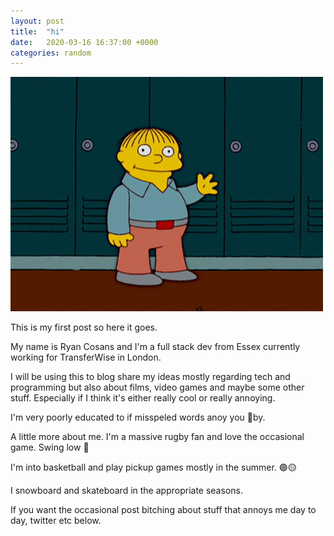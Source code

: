 ```yaml
---
layout: post
title:  "hi"
date:   2020-03-16 16:37:00 +0000
categories: random
---
```


![](/assets/ralph.gif)

This is my first post so here it goes.

My name is Ryan Cosans and I'm a full stack dev from Essex currently working for TransferWise in London.

I will be using this to blog share my ideas mostly regarding tech and programming but also about films, video games and maybe some other stuff. Especially if I think it's either really cool or really annoying.

I'm very poorly educated to if misspeled words anoy you 👋by.

A little more about me. I'm a massive rugby fan and love the occasional game. Swing low 🌹

I'm into basketball and play pickup games mostly in the summer. 🟣🟡

I snowboard and skateboard in the appropriate seasons.

If you want the occasional post bitching about stuff that annoys me day to day, twitter etc below.